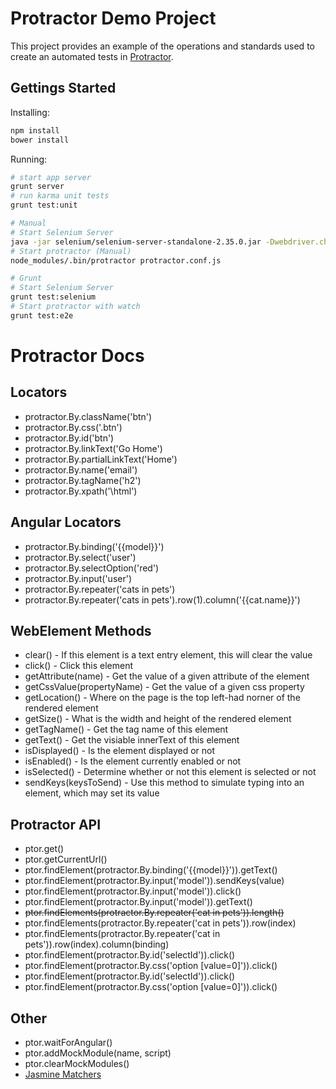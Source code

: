 Protractor Demo Project
=======================

This project provides an example of the operations and standards used to create an automated tests in [Protractor](https://github.com/angular/protractor).

Gettings Started
----------------
Installing:
```bash
npm install
bower install
```

Running:
```bash
# start app server
grunt server
# run karma unit tests
grunt test:unit
```
```bash
# Manual
# Start Selenium Server
java -jar selenium/selenium-server-standalone-2.35.0.jar -Dwebdriver.chrome.driver=./selenium/chromedriver-osx
# Start protractor (Manual)
node_modules/.bin/protractor protractor.conf.js
```
```bash
# Grunt
# Start Selenium Server
grunt test:selenium
# Start protractor with watch
grunt test:e2e
```

Protractor Docs
===============
Locators
--------
- protractor.By.className('btn')
- protractor.By.css('.btn')
- protractor.By.id('btn')
- protractor.By.linkText('Go Home')
- protractor.By.partialLinkText('Home')
- protractor.By.name('email')
- protractor.By.tagName('h2')
- protractor.By.xpath('\html')

Angular Locators
----------------
- protractor.By.binding('{{model}}')
- protractor.By.select('user')
- protractor.By.selectOption('red')
- protractor.By.input('user')
- protractor.By.repeater('cats in pets')
- protractor.By.repeater('cats in pets').row(1).column('{{cat.name}}')

WebElement Methods
------------------
- clear() - If this element is a text entry element, this will clear the value
- click() - Click this element
- getAttribute(name) - Get the value of a given attribute of the element
- getCssValue(propertyName) - Get the value of a given css property
- getLocation() - Where on the page is the top left-had norner of the rendered element
- getSize() - What is the width and height of the rendered element
- getTagName() - Get the tag name of this element
- getText() - Get the visiable innerText of this element
- isDisplayed() - Is the element displayed or not
- isEnabled() - Is the element currently enabled or not
- isSelected() - Determine whether or not this element is selected or not
- sendKeys(keysToSend) - Use this method to simulate typing into an element, which may set its value

Protractor API
--------------
- ptor.get()
- ptor.getCurrentUrl()
- ptor.findElement(protractor.By.binding('{{model}}')).getText()
- ptor.findElement(protractor.By.input('model')).sendKeys(value)
- ptor.findElement(protractor.By.input('model')).click()
- ptor.findElement(protractor.By.input('model')).getText()
- ~~ptor.findElements(protractor.By.repeater('cat in pets')).length()~~
- ptor.findElements(protractor.By.repeater('cat in pets')).row(index)
- ptor.findElements(protractor.By.repeater('cat in pets')).row(index).column(binding)
- ptor.findElement(protractor.By.id('selectId')).click()
- ptor.findElement(protractor.By.css('option [value=0]')).click()
- ptor.findElement(protractor.By.id('selectId')).click()
- ptor.findElement(protractor.By.css('option [value=0]')).click()

Other
-----
- ptor.waitForAngular()
- ptor.addMockModule(name, script)
- ptor.clearMockModules()
- [Jasmine Matchers](https://github.com/pivotal/jasmine/wiki/Matchers)
